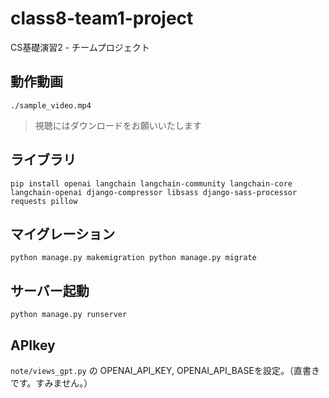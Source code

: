# class8-team1-project
CS基礎演習2 - チームプロジェクト 

## 動作動画
`./sample_video.mp4`
> 視聴にはダウンロードをお願いいたします

## ライブラリ
`pip install openai langchain langchain-community langchain-core langchain-openai django-compressor libsass django-sass-processor requests pillow`

## マイグレーション
`python manage.py makemigration
python manage.py migrate`

## サーバー起動
`python manage.py runserver`

## APIkey
`note/views_gpt.py` の OPENAI_API_KEY, OPENAI_API_BASEを設定。（直書きです。すみません。）






